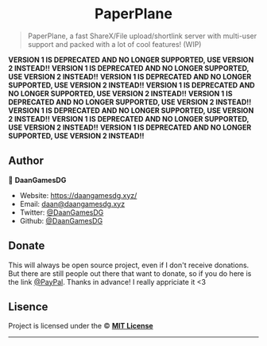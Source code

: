 <h1 align="center">PaperPlane</h1>

> PaperPlane, a fast ShareX/File upload/shortlink server with multi-user support and packed with a lot of cool features! (WIP)

**VERSION 1 IS DEPRECATED AND NO LONGER SUPPORTED, USE VERSION 2 INSTEAD!!**
**VERSION 1 IS DEPRECATED AND NO LONGER SUPPORTED, USE VERSION 2 INSTEAD!!**
**VERSION 1 IS DEPRECATED AND NO LONGER SUPPORTED, USE VERSION 2 INSTEAD!!**
**VERSION 1 IS DEPRECATED AND NO LONGER SUPPORTED, USE VERSION 2 INSTEAD!!**
**VERSION 1 IS DEPRECATED AND NO LONGER SUPPORTED, USE VERSION 2 INSTEAD!!**
**VERSION 1 IS DEPRECATED AND NO LONGER SUPPORTED, USE VERSION 2 INSTEAD!!**
**VERSION 1 IS DEPRECATED AND NO LONGER SUPPORTED, USE VERSION 2 INSTEAD!!**
**VERSION 1 IS DEPRECATED AND NO LONGER SUPPORTED, USE VERSION 2 INSTEAD!!**

## Author

👤 **DaanGamesDG**

- Website: https://daangamesdg.xyz/
- Email: <daan@daangamesdg.xyz>
- Twitter: [@DaanGamesDG](https://twitter.com/DaanGamesDG)
- Github: [@DaanGamesDG](https://github.com/DaanGamesDG)

## Donate

This will always be open source project, even if I don't receive donations. But there are still people out there that want to donate, so if you do here is the link [@PayPal](https://paypal.me/daangamesdg). Thanks in advance! I really appriciate it <3

## Lisence

Project is licensed under the © [**MIT License**](/LICENSE)

---
